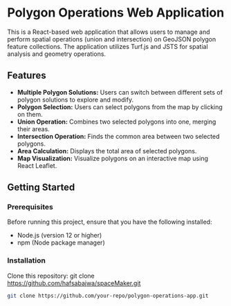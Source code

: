 # Polygon Operations Web Application

This is a React-based web application that allows users to manage and perform spatial operations (union and intersection) on GeoJSON polygon feature collections. The application utilizes Turf.js and JSTS for spatial analysis and geometry operations.

## Features

- **Multiple Polygon Solutions:** Users can switch between different sets of polygon solutions to explore and modify.
- **Polygon Selection:** Users can select polygons from the map by clicking on them.
- **Union Operation:** Combines two selected polygons into one, merging their areas.
- **Intersection Operation:** Finds the common area between two selected polygons.
- **Area Calculation:** Displays the total area of selected polygons.
- **Map Visualization:** Visualize polygons on an interactive map using React Leaflet.

## Getting Started

### Prerequisites

Before running this project, ensure that you have the following installed:

- Node.js (version 12 or higher)
- npm (Node package manager)

### Installation

Clone this repository:
git clone https://github.com/hafsabajwa/spaceMaker.git

```bash
git clone https://github.com/your-repo/polygon-operations-app.git
